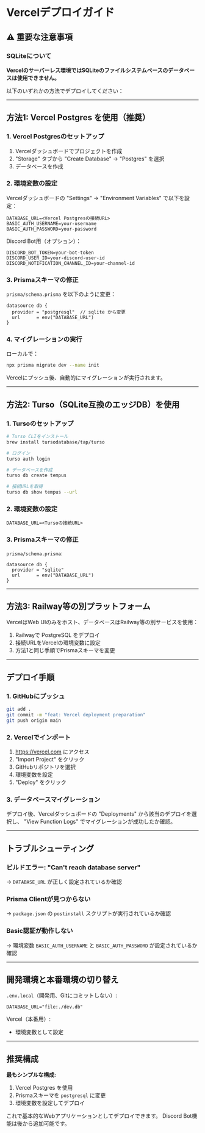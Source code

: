 # Vercelデプロイガイド

## ⚠️ 重要な注意事項

### SQLiteについて
**Vercelのサーバーレス環境ではSQLiteのファイルシステムベースのデータベースは使用できません。**

以下のいずれかの方法でデプロイしてください：

---

## 方法1: Vercel Postgres を使用（推奨）

### 1. Vercel Postgresのセットアップ
1. Vercelダッシュボードでプロジェクトを作成
2. "Storage" タブから "Create Database" → "Postgres" を選択
3. データベースを作成

### 2. 環境変数の設定
Vercelダッシュボードの "Settings" → "Environment Variables" で以下を設定：

```
DATABASE_URL=<Vercel Postgresの接続URL>
BASIC_AUTH_USERNAME=your-username
BASIC_AUTH_PASSWORD=your-password
```

Discord Bot用（オプション）：
```
DISCORD_BOT_TOKEN=your-bot-token
DISCORD_USER_ID=your-discord-user-id
DISCORD_NOTIFICATION_CHANNEL_ID=your-channel-id
```

### 3. Prismaスキーマの修正

`prisma/schema.prisma` を以下のように変更：

```prisma
datasource db {
  provider = "postgresql"  // sqlite から変更
  url      = env("DATABASE_URL")
}
```

### 4. マイグレーションの実行

ローカルで：
```bash
npx prisma migrate dev --name init
```

Vercelにプッシュ後、自動的にマイグレーションが実行されます。

---

## 方法2: Turso（SQLite互換のエッジDB）を使用

### 1. Tursoのセットアップ
```bash
# Turso CLIをインストール
brew install tursodatabase/tap/turso

# ログイン
turso auth login

# データベースを作成
turso db create tempus

# 接続URLを取得
turso db show tempus --url
```

### 2. 環境変数の設定
```
DATABASE_URL=<Tursoの接続URL>
```

### 3. Prismaスキーマの修正

`prisma/schema.prisma`:
```prisma
datasource db {
  provider = "sqlite"
  url      = env("DATABASE_URL")
}
```

---

## 方法3: Railway等の別プラットフォーム

VercelはWeb UIのみをホスト、データベースはRailway等の別サービスを使用：

1. Railwayで PostgreSQL をデプロイ
2. 接続URLをVercelの環境変数に設定
3. 方法1と同じ手順でPrismaスキーマを変更

---

## デプロイ手順

### 1. GitHubにプッシュ
```bash
git add .
git commit -m "feat: Vercel deployment preparation"
git push origin main
```

### 2. Vercelでインポート
1. https://vercel.com にアクセス
2. "Import Project" をクリック
3. GitHubリポジトリを選択
4. 環境変数を設定
5. "Deploy" をクリック

### 3. データベースマイグレーション

デプロイ後、Vercelダッシュボードの "Deployments" から該当のデプロイを選択し、
"View Function Logs" でマイグレーションが成功したか確認。

---

## トラブルシューティング

### ビルドエラー: "Can't reach database server"
→ `DATABASE_URL` が正しく設定されているか確認

### Prisma Clientが見つからない
→ `package.json` の `postinstall` スクリプトが実行されているか確認

### Basic認証が動作しない
→ 環境変数 `BASIC_AUTH_USERNAME` と `BASIC_AUTH_PASSWORD` が設定されているか確認

---

## 開発環境と本番環境の切り替え

`.env.local`（開発用、Gitにコミットしない）:
```env
DATABASE_URL="file:./dev.db"
```

Vercel（本番用）:
- 環境変数として設定

---

## 推奨構成

**最もシンプルな構成:**
1. Vercel Postgres を使用
2. Prismaスキーマを `postgresql` に変更
3. 環境変数を設定してデプロイ

これで基本的なWebアプリケーションとしてデプロイできます。
Discord Bot機能は後から追加可能です。
